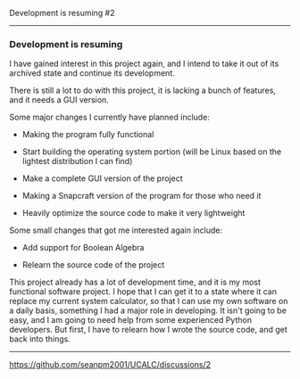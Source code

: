 Development is resuming #2 

***

### Development is resuming

I have gained interest in this project again, and I intend to take it out of its archived state and continue its development.

There is still a lot to do with this project, it is lacking a bunch of features, and it needs a GUI version.

Some major changes I currently have planned include:

* Making the program fully functional

* Start building the operating system portion (will be Linux based on the lightest distribution I can find)

* Make a complete GUI version of the project

* Making a Snapcraft version of the program for those who need it

* Heavily optimize the source code to make it very lightweight

Some small changes that got me interested again include:

* Add support for Boolean Algebra

* Relearn the source code of the project

This project already has a lot of development time, and it is my most functional software project. I hope that I can get it to a state where it can replace my current system calculator, so that I can use my own software on a daily basis, something I had a major role in developing. It isn't going to be easy, and I am going to need help from some experienced Python developers. But first, I have to relearn how I wrote the source code, and get back into things.

***

https://github.com/seanpm2001/UCALC/discussions/2

